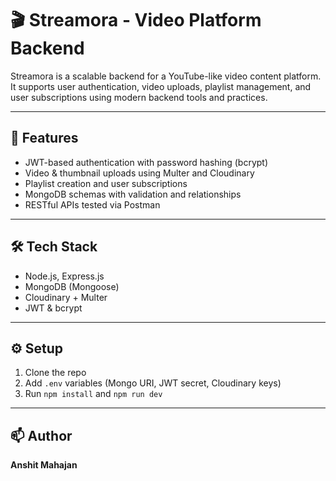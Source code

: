 # 🎬 Streamora - Video Platform Backend

Streamora is a scalable backend for a YouTube-like video content platform. It supports user authentication, video uploads, playlist management, and user subscriptions using modern backend tools and practices.

---

## 🚀 Features

- JWT-based authentication with password hashing (bcrypt)
- Video & thumbnail uploads using Multer and Cloudinary
- Playlist creation and user subscriptions
- MongoDB schemas with validation and relationships
- RESTful APIs tested via Postman

---

## 🛠 Tech Stack

- Node.js, Express.js  
- MongoDB (Mongoose)  
- Cloudinary + Multer  
- JWT & bcrypt  

---

## ⚙️ Setup

1. Clone the repo  
2. Add `.env` variables (Mongo URI, JWT secret, Cloudinary keys)  
3. Run `npm install` and `npm run dev`

---

## 📫 Author

**Anshit Mahajan**  

